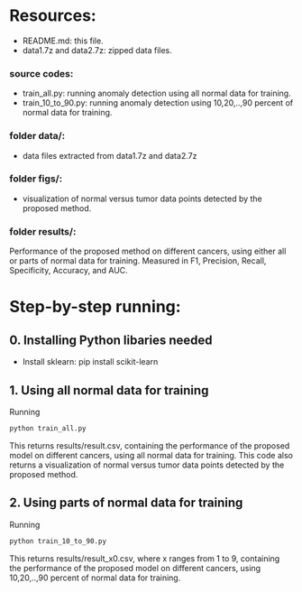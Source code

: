 # Resources:
+ README.md: this file.
+ data1.7z and data2.7z: zipped data files. 
###  source codes:
+ train_all.py: running anomaly detection using all normal data for training.
+ train_10_to_90.py: running anomaly detection using 10,20,..,90 percent of normal data for training.

### folder data/:
+ data files extracted from data1.7z and data2.7z

### folder figs/:
+ visualization of normal versus tumor data points detected by the proposed method.

### folder results/:
Performance of the proposed method on different cancers, using either all or parts of normal data for training. Measured in F1, Precision, Recall, Specificity, Accuracy, and AUC.


# Step-by-step running:

## 0. Installing Python libaries needed
+ Install sklearn: pip install scikit-learn

## 1. Using all normal data for training
Running
```sh
python train_all.py
```
This returns results/result.csv, containing the performance of the proposed model on different cancers, using all normal data for training.
This code also returns a visualization of normal versus tumor data points detected by the proposed method.

## 2. Using parts of normal data for training
Running 
```sh
python train_10_to_90.py
```
This returns results/result_x0.csv, where x ranges from 1 to 9, containing the performance of the proposed model on different cancers, using 10,20,..,90 percent of normal data for training.